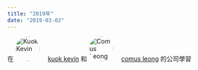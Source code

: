 ```yaml
---
title: "2019年"
date: "2019-03-02"
---
```


[comusGithub]: https://github.com/comus "This is Github account of ComusLeong"

<style>
  img {
    margin-right:0.875rem;
    margin-bottom:0;
    width:3.5rem;
    height:3.5rem;
    border-radius:50%
  }
</style>

在
![](https://res.cloudinary.com/diszkolb7/image/upload/v1551525909/12341340_1089026897774270_1511152041664833530_n.jpg "Kuok Kevin")
[kuok kevin](https://github.com/ma76538 "This is Github account of Kuok Kevin")
和
![](https://res.cloudinary.com/diszkolb7/image/upload/v1551525933/52274855_2069247110046640_5704480549280677888_o.jpg "Comus Leong")
[comus leong][comusGithub]
的公司學習

<!-- 1. >you
    * you
1. you
1. you -->

<!-- |ergdsfsd|sdfvdsbs|agagGA|
|:--------:|:--------:|:------:|
|EAFSFD|ASFD|
|FDS|FD| -->

<!-- <iframe width="560" height="315" src="https://www.youtube.com/embed/aknkofx2bHg" frameborder="0" allow="accelerometer; autoplay; encrypted-media; gyroscope; picture-in-picture" allowfullscreen></iframe> -->
